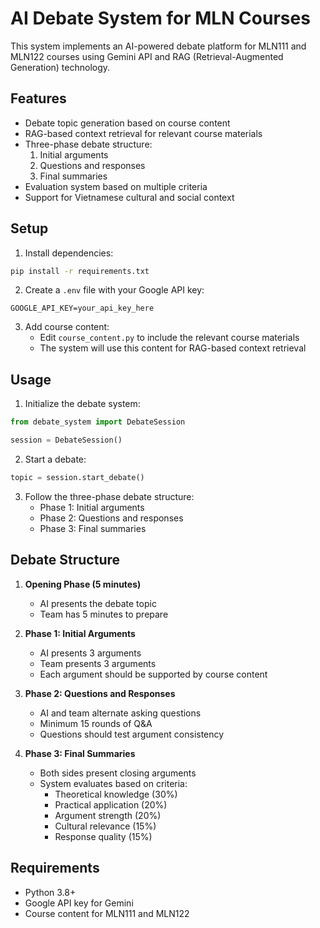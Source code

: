 # AI Debate System for MLN Courses

This system implements an AI-powered debate platform for MLN111 and MLN122 courses using Gemini API and RAG (Retrieval-Augmented Generation) technology.

## Features

- Debate topic generation based on course content
- RAG-based context retrieval for relevant course materials
- Three-phase debate structure:
  1. Initial arguments
  2. Questions and responses
  3. Final summaries
- Evaluation system based on multiple criteria
- Support for Vietnamese cultural and social context

## Setup

1. Install dependencies:
```bash
pip install -r requirements.txt
```

2. Create a `.env` file with your Google API key:
```
GOOGLE_API_KEY=your_api_key_here
```

3. Add course content:
   - Edit `course_content.py` to include the relevant course materials
   - The system will use this content for RAG-based context retrieval

## Usage

1. Initialize the debate system:
```python
from debate_system import DebateSession

session = DebateSession()
```

2. Start a debate:
```python
topic = session.start_debate()
```

3. Follow the three-phase debate structure:
   - Phase 1: Initial arguments
   - Phase 2: Questions and responses
   - Phase 3: Final summaries

## Debate Structure

1. **Opening Phase (5 minutes)**
   - AI presents the debate topic
   - Team has 5 minutes to prepare

2. **Phase 1: Initial Arguments**
   - AI presents 3 arguments
   - Team presents 3 arguments
   - Each argument should be supported by course content

3. **Phase 2: Questions and Responses**
   - AI and team alternate asking questions
   - Minimum 15 rounds of Q&A
   - Questions should test argument consistency

4. **Phase 3: Final Summaries**
   - Both sides present closing arguments
   - System evaluates based on criteria:
     - Theoretical knowledge (30%)
     - Practical application (20%)
     - Argument strength (20%)
     - Cultural relevance (15%)
     - Response quality (15%)

## Requirements

- Python 3.8+
- Google API key for Gemini
- Course content for MLN111 and MLN122 